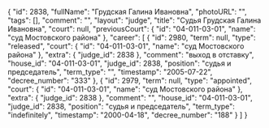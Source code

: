 {
    "id": 2838,
    "fullName": "Грудская Галина Ивановна",
    "photoURL": "",
    "tags": [],
    "comment": "",
    "layout": "judge",
    "title": "Судья Грудская Галина Ивановна",
    "court": null,
    "previousCourt": {
        "id": "04-011-03-01",
        "name": "суд Мостовского района"
    },
    "career": [
        {
            "id": 2980,
            "term": null,
            "type": "released",
            "court": {
                "id": "04-011-03-01",
                "name": "суд Мостовского района"
            },
            "extra": {
                "judge_id": 2838
            },
            "comment": "выход в отставку",
            "house_id": "04-011-03-01",
            "judge_id": 2838,
            "position": "судья и председатель",
            "term_type": "",
            "timestamp": "2005-07-22",
            "decree_number": "333"
        },
        {
            "id": 2979,
            "term": null,
            "type": "appointed",
            "court": {
                "id": "04-011-03-01",
                "name": "суд Мостовского района"
            },
            "extra": {
                "judge_id": 2838
            },
            "comment": "",
            "house_id": "04-011-03-01",
            "judge_id": 2838,
            "position": "судья и председатель",
            "term_type": "indefinitely",
            "timestamp": "2000-04-18",
            "decree_number": "188"
        }
    ]
}